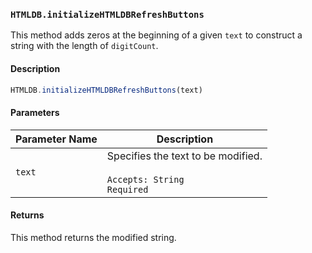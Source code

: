 ### `HTMLDB.initializeHTMLDBRefreshButtons`

This method adds zeros at the beginning of a given `text` to construct a string with the length of `digitCount`.

#### Description

```javascript
HTMLDB.initializeHTMLDBRefreshButtons(text)
```

#### Parameters

| Parameter Name             | Description                               |
| -------------------------- | ----------------------------------------- |
| `text` | Specifies the text to be modified.<br><br>`Accepts: String`<br>`Required` |

#### Returns

This method returns the modified string.